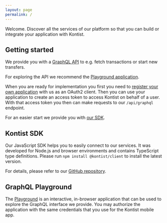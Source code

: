 ```yaml
---
layout: page
permalink: /
---
```


Welcome. Discover all the services of our platform so that you can build or integrate your application with Kontist.


## Getting started

We provide you with a [GraphQL API](https://graphql.org) to e.g. fetch transactions or start new transfers.

For exploring the API we recommend the [Playground application](/playground).

When you are ready for implementation you first you need to [register your own application](/console) with us as an OAuth2 client. Then you can use your application to create an access token to access Kontist on behalf of a user. With that access token you then can make requests to our `/api/graphql` endpoint.

For an easier start we provide you with [our SDK](/sdk).


## Kontist SDK

Our JavaScript SDK helps you to easily connect to our services. It was developed for Node.js and browser environments and contains TypeScript type definitions. Please run `npm install @kontist/client` to install the latest version.

For details, please refer to our [GitHub repository](https://github.com/kontist/sdk).


## GraphQL Playground

The [Playground](/playground) is an interactive, in-browser application that can be used to explore the GraphQL interface we provide. You may authorize the application with the same credentials that you use for the Kontist mobile app.